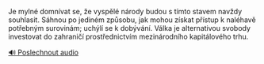 
Je mylné domnívat se, že vyspělé národy budou s tímto stavem navždy souhlasit. Sáhnou po jediném způsobu, jak mohou získat přístup k naléhavě potřebným surovinám; uchýlí se k dobývání. Válka je alternativou svobody investovat do zahraničí prostřednictvím mezinárodního kapitálového trhu.

[🔊 Poslechnout audio](/data/7-paragraphs/audio/chapter_93/para_002-Je-myln-domnvat-se-e-vyspl-nrody-budou-s-t.mp3)
